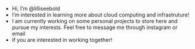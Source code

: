 -  Hi, I’m @lilliseebold
- I’m interested in learning more about cloud computing and infrastruture! 
- I am currently working on some personal projects to store here and pursue my interests. Feel free to message me through instagram or email 
-   if you are interested in working together! 


